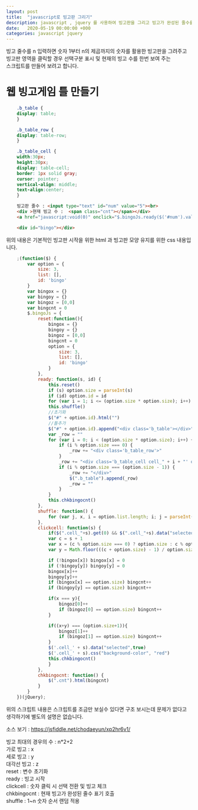 ```yaml
---
layout: post
title:  "javascript로 빙고판 그리기"
description: javascript , jquery 를 사용하여 빙고판을 그리고 빙고가 완성된 줄수를 체크 하는 기능 만들기  
date:   2020-05-19 00:00:00 +000
categories: javascript jquery 
---
```


빙고 줄수를 n 입력하면 숫자 1부터 n의 제곱까지의 숫자를 활용한 빙고판을 그려주고<br>
빙고판 영역을 클릭할 경우 선택구분 표시 및 현재의 빙고 수를 한번 보여 주는 <br>
스크립트를 만들어 보려고 합니다. 

# 웹 빙고게임 틀 만들기 

```css
    .b_table {
    display: table;
    }

    .b_table_row {
    display: table-row;
    }

    .b_table_cell {
    width:30px;
    height:30px;
    display: table-cell;
    border: 1px solid gray;
    cursor: pointer;
    vertical-align: middle;
    text-align:center;
    }
```

```html
    빙고판 줄수 : <input type="text" id="num" value="5"><br>
    <div >현재 빙고 수 :  <span class="cnt"></span></div>
    <a href="javascript:void(0)" onclick="$.bingoJs.ready($('#num').val());return false;">빙고시작</a>

    <div id="bingo"></div>
```
위의 내용은 기본적인 빙고판 시작을 위한 html 과 빙고판 모양 유지를 위한 css 내용입니다. 

```javascript
    ;(function($) {
        var option = {
            size: 3,
            list: [],
            id: 'bingo'
        }
        var bingox = {}
        var bingoy = {}
        var bingoz = [0,0]
        var bingcnt = 0
        $.bingoJs = {
            reset:function(){
                bingox = {}
                bingoy = {}
                bingoz = [0,0]
                bingcnt = 0
                option = {
                    size: 3,
                    list: [],
                    id: 'bingo'
                }
            },
            ready: function(s, id) {
                this.reset()
                if (s) option.size = parseInt(s)
                if (id) option.id = id
                for (var i = 1; i <= (option.size * option.size); i++) option.list.push(i)
                this.shuffle()
                //초기화
                $("#" + option.id).html("")
                //틀추가
                $("#" + option.id).append("<div class='b_table'></div>")
                var _row = ""
                for (var i = 0; i < (option.size * option.size); i++) {
                    if (i % option.size === 0) {
                        _row += "<div class='b_table_row'>"
                    }
                    _row += "<div class='b_table_cell cell_" + i + "' onclick='$.bingoJs.clickcell(" + i + ")'  data-selected=false >" + option.list[i] + "</div>";
                    if (i % option.size === (option.size - 1)) {
                        _row += "</div>"
                        $(".b_table").append(_row)
                        _row = ""
                    }
                }
                this.chkbingocnt()
            },
            shuffle: function() {
                for (var j, x, i = option.list.length; i; j = parseInt(Math.random() * i), x = option.list[--i], option.list[i] = option.list[j], option.list[j] = x);
            },
            clickcell: function(s) {
                if($(".cell_"+s).get(0) && $(".cell_"+s).data("selected") === false ){
                var c = s + 1
                var x = (c % option.size === 0) ? option.size : c % option.size
                var y = Math.floor(((c + option.size) - 1) / option.size)

                if (!bingox[x]) bingox[x] = 0
                if (!bingoy[y]) bingoy[y] = 0
                bingox[x]++
                bingoy[y]++
                if (bingox[x] == option.size) bingcnt++
                if (bingoy[y] == option.size) bingcnt++

                if(x === y){
                    bingoz[0]++
                    if (bingoz[0] == option.size) bingcnt++
                }

                if((x+y) === (option.size+1)){
                    bingoz[1]++
                    if (bingoz[1] == option.size) bingcnt++
                }
                $('.cell_' + s).data("selected",true)
                $('.cell_' + s).css("background-color", "red")
                this.chkbingocnt()
                }            
            },
            chkbingocnt: function() {
                $(".cnt").html(bingcnt)
            }
        }
    })(jQuery);

```
위의 스크립트 내용은 스크립트를 조금만 보실수 있다면 구조 보시는데 문제가 없다고 생각하기에 별도의 설명은 없습니다. <Br>

소스 보기 : <a href="https://jsfiddle.net/chodaeyun/xp2hr6v1/" target="_blank">https://jsfiddle.net/chodaeyun/xp2hr6v1/</a><br>

빙고 최대의 경우의 수 : n*2+2 <br>
가로 빙고 : x <br>
세로 빙고 : y <br>
대각선 빙고 : z <br>
reset : 변수 초기화 <br>
ready : 빙고 시작 <br>
clickcell : 숫자 클릭 시 선택 전환 및 빙고 체크 <br>
chkbingocnt : 현재 빙고가 완성된 줄수 표기 호출 <br>
shuffle : 1~n 숫자 순서 랜덤 적용 <br>
